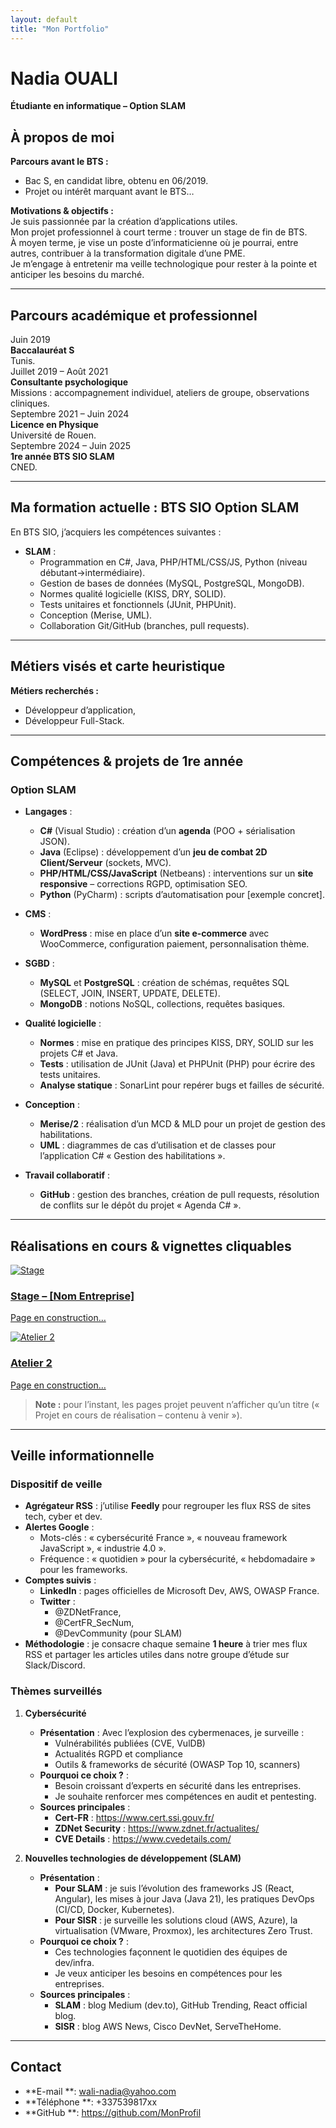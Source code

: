 ```yaml
---
layout: default
title: "Mon Portfolio"
---
```


# Nadia OUALI
**Étudiante en informatique – Option SLAM**  

## À propos de moi
**Parcours avant le BTS :**  
- Bac S, en candidat libre, obtenu en 06/2019.  
- Projet ou intérêt marquant avant le BTS…

**Motivations & objectifs :**  
Je suis passionnée par la création d’applications utiles.  
Mon projet professionnel à court terme : trouver un stage de fin de BTS.  
À moyen terme, je vise un poste d’informaticienne où je pourrai, entre autres, contribuer à la transformation digitale d’une PME.  
Je m’engage à entretenir ma veille technologique pour rester à la pointe et anticiper les besoins du marché.

---

## Parcours académique et professionnel

<div class="timeline">
  <!-- Étape 1 : Bac -->
  <div class="timeline-event">
    <div class="timeline-date">Juin 2019</div>
    <div class="timeline-content">
      <strong>Baccalauréat S</strong><br>
      Tunis.
    </div>
  </div>

  <!-- Étape 2 : Consultante psychologique -->
  <div class="timeline-event">
    <div class="timeline-date">Juillet 2019 – Août 2021</div>
    <div class="timeline-content">
      <strong>Consultante psychologique</strong><br>
      Missions : accompagnement individuel, ateliers de groupe, observations cliniques.
    </div>
  </div>

  <!-- Étape 3 : Licence Physique -->
  <div class="timeline-event">
    <div class="timeline-date">Septembre 2021 – Juin 2024</div>
    <div class="timeline-content">
      <strong>Licence en Physique</strong><br>
      Université de Rouen.
    </div>
  </div>

  <!-- Étape 4 : 1re année BTS SIO -->
  <div class="timeline-event">
    <div class="timeline-date">Septembre 2024 – Juin 2025</div>
    <div class="timeline-content">
      <strong>1re année BTS SIO SLAM</strong><br>
      CNED.
    </div>
  </div>
</div>

---

## Ma formation actuelle : BTS SIO Option SLAM
En BTS SIO, j’acquiers les compétences suivantes :
- **SLAM** :
  - Programmation en C#, Java, PHP/HTML/CSS/JS, Python (niveau débutant→intermédiaire).
  - Gestion de bases de données (MySQL, PostgreSQL, MongoDB).
  - Normes qualité logicielle (KISS, DRY, SOLID).
  - Tests unitaires et fonctionnels (JUnit, PHPUnit).
  - Conception (Merise, UML).
  - Collaboration Git/GitHub (branches, pull requests).

---

## Métiers visés et carte heuristique

**Métiers recherchés :**
- Développeur d’application,
- Développeur Full-Stack.

---

## Compétences & projets de 1re année

### Option SLAM
- **Langages** :
  - **C#** (Visual Studio) : création d’un **agenda** (POO + sérialisation JSON).
  - **Java** (Eclipse) : développement d’un **jeu de combat 2D Client/Serveur** (sockets, MVC).
  - **PHP/HTML/CSS/JavaScript** (Netbeans) : interventions sur un **site responsive** – corrections RGPD, optimisation SEO.
  - **Python** (PyCharm) : scripts d’automatisation pour [exemple concret].

- **CMS** :
  - **WordPress** : mise en place d’un **site e-commerce** avec WooCommerce, configuration paiement, personnalisation thème.

- **SGBD** :
  - **MySQL** et **PostgreSQL** : création de schémas, requêtes SQL (SELECT, JOIN, INSERT, UPDATE, DELETE).
  - **MongoDB** : notions NoSQL, collections, requêtes basiques.

- **Qualité logicielle** :
  - **Normes** : mise en pratique des principes KISS, DRY, SOLID sur les projets C# et Java.
  - **Tests** : utilisation de JUnit (Java) et PHPUnit (PHP) pour écrire des tests unitaires.
  - **Analyse statique** : SonarLint pour repérer bugs et failles de sécurité.

- **Conception** :
  - **Merise/2** : réalisation d’un MCD & MLD pour un projet de gestion des habilitations.
  - **UML** : diagrammes de cas d’utilisation et de classes pour l’application C# « Gestion des habilitations ».

- **Travail collaboratif** :
  - **GitHub** : gestion des branches, création de pull requests, résolution de conflits sur le dépôt du projet « Agenda C# ».

---

## Réalisations en cours & vignettes cliquables

<div class="projects-grid">
  <!-- Vignette Stage -->
  <div class="project-card">
    <a href="URL_PAGE_PROJET_STAGE">
      <img src="chemin/vers/icône_stage.jpg" alt="Stage" class="project-thumb">
      <h3>Stage – [Nom Entreprise]</h3>
      <p>Page en construction…</p>
    </a>
  </div>

  <!-- Vignette Atelier 2 -->
  <div class="project-card">
    <a href="URL_PAGE_PROJET_ATELIER2">
      <img src="chemin/vers/icône_atelier2.jpg" alt="Atelier 2" class="project-thumb">
      <h3>Atelier 2</h3>
      <p>Page en construction…</p>
    </a>
  </div>
</div>

> **Note :** pour l’instant, les pages projet peuvent n’afficher qu’un titre (« Projet en cours de réalisation – contenu à venir »).

---

## Veille informationnelle

### Dispositif de veille
- **Agrégateur RSS** : j’utilise **Feedly** pour regrouper les flux RSS de sites tech, cyber et dev.  
- **Alertes Google** :
  - Mots-clés : « cybersécurité France », « nouveau framework JavaScript », « industrie 4.0 ».
  - Fréquence : « quotidien » pour la cybersécurité, « hebdomadaire » pour les frameworks.
- **Comptes suivis** :
  - **LinkedIn** : pages officielles de Microsoft Dev, AWS, OWASP France.
  - **Twitter** :
    - @ZDNetFrance,
    - @CertFR_SecNum,
    - @DevCommunity (pour SLAM)
- **Méthodologie** : je consacre chaque semaine **1 heure** à trier mes flux RSS et partager les articles utiles dans notre groupe d’étude sur Slack/Discord.

### Thèmes surveillés

1. **Cybersécurité**
   - **Présentation** : Avec l’explosion des cybermenaces, je surveille :
     - Vulnérabilités publiées (CVE, VulDB)
     - Actualités RGPD et compliance
     - Outils & frameworks de sécurité (OWASP Top 10, scanners)
   - **Pourquoi ce choix ?** :
     - Besoin croissant d’experts en sécurité dans les entreprises.
     - Je souhaite renforcer mes compétences en audit et pentesting.
   - **Sources principales** :
     - **Cert-FR** : https://www.cert.ssi.gouv.fr/
     - **ZDNet Security** : https://www.zdnet.fr/actualites/
     - **CVE Details** : https://www.cvedetails.com/

2. **Nouvelles technologies de développement (SLAM)**
   - **Présentation** :
     - **Pour SLAM** : je suis l’évolution des frameworks JS (React, Angular), les mises à jour Java (Java 21), les pratiques DevOps (CI/CD, Docker, Kubernetes).
     - **Pour SISR** : je surveille les solutions cloud (AWS, Azure), la virtualisation (VMware, Proxmox), les architectures Zero Trust.
   - **Pourquoi ce choix ?** :
     - Ces technologies façonnent le quotidien des équipes de dev/infra.
     - Je veux anticiper les besoins en compétences pour les entreprises.
   - **Sources principales** :
     - **SLAM** : blog Medium (dev.to), GitHub Trending, React official blog.
     - **SISR** : blog AWS News, Cisco DevNet, ServeTheHome.

---

## Contact

- **E-mail **: wali-nadia@yahoo.com  
- **Téléphone **: +337539817xx  
- **GitHub **: https://github.com/MonProfil 

